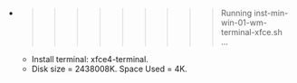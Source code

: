 * >>>>>>>>> Running inst-min-win-01-wm-terminal-xfce.sh ...
  * Install terminal: xfce4-terminal.
  * Disk size = 2438008K. Space Used = 4K.
